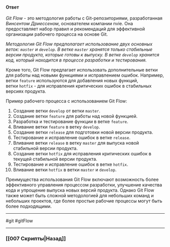 #### Ответ

*Git Flow* - это методология работы с Git-репозиториями, разработанная *Винсентом Дриессеном*, основателем компании nvie. Она предоставляет набор правил и рекомендаций для эффективной организации рабочего процесса на основе Git.

*Методология Git Flow предполагает использование двух основных веток: `master` и `develop`. В ветке `master` хранятся только стабильные версии продукта, которые готовы к выпуску. В ветке `develop` хранится код, который находится в процессе разработки и тестирования.*

Кроме того, Git Flow предлагает использовать дополнительные ветки для работы над новыми функциями и исправлением ошибок. Например, ветки `feature` используются для добавления новых функций, ветки `hotfix` - для исправления критических ошибок в стабильных версиях продукта.

Пример рабочего процесса с использованием Git Flow:

1. Создание ветки `develop` от ветки `master`.
2. Создание ветки `feature` для работы над новой функцией.
3. Разработка и тестирование функции в ветке `feature`.
4. Вливание ветки `feature` в ветку `develop`.
5. Создание ветки `release` для подготовки новой версии продукта.
6. Тестирование и исправление ошибок в ветке `release`.
7. Вливание ветки `release` в ветку `master` для выпуска новой стабильной версии продукта.
8. Создание ветки `hotfix` для исправления критических ошибок в текущей стабильной версии продукта.
9. Тестирование и исправление ошибок в ветке `hotfix`.
10. Вливание ветки `hotfix` в ветки `master` и `develop`.

Преимущества использования Git Flow включают возможность более эффективного управления процессом разработки, улучшение качества кода и упрощение выпуска новых версий продукта. Однако Git Flow также может быть сложной методологией для небольших команд и небольших проектов, где более простые рабочие процессы могут быть более подходящими.

___
#git #gitFlow

___

### [[007 Скрипты|Назад]]
